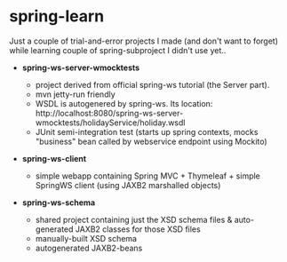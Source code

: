 spring-learn
============

Just a couple of trial-and-error projects I made (and don't want to forget) while learning couple of spring-subproject I didn't use yet..

* **spring-ws-server-wmocktests**
  * project derived from official spring-ws tutorial (the Server part). 
  * mvn jetty-run friendly
  * WSDL is autogenered by spring-ws. Its location: http://localhost:8080/spring-ws-server-wmocktests/holidayService/holiday.wsdl
  * JUnit semi-integration test (starts up spring contexts, mocks "business" bean called by webservice endpoint using Mockito) 
  
* **spring-ws-client**
  * simple webapp containing Spring MVC + Thymeleaf + simple SpringWS client (using JAXB2 marshalled objects)
  
* **spring-ws-schema**
  * shared project containing just the XSD schema files & auto-generated JAXB2 classes for those XSD files
  * manually-built XSD schema 
  * autogenerated JAXB2-beans 
